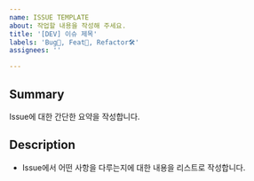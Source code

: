 ```yaml
---
name: ISSUE TEMPLATE
about: 작업할 내용을 작성해 주세요.
title: '[DEV] 이슈 제목'
labels: 'Bug🚨, Feat🤗, Refactor🛠️'
assignees: ''

---
```


## Summary

Issue에 대한 간단한 요약을 작성합니다.

## Description

- Issue에서 어떤 사항을 다루는지에 대한 내용을 리스트로 작성합니다.
